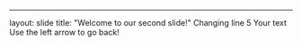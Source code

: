 
---
layout: slide
title: "Welcome to our second slide!"
Changing line 5
Your text
Use the left arrow to go back!
